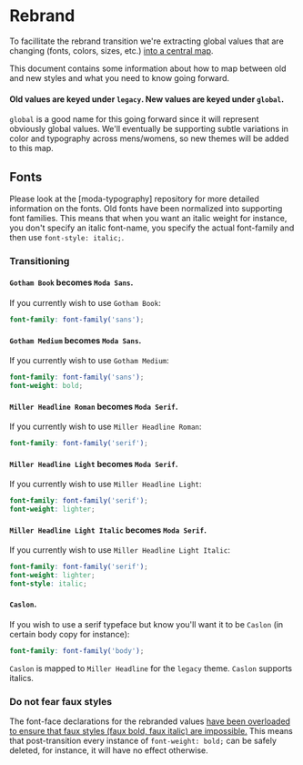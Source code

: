 # Rebrand

To facillitate the rebrand transition we're extracting global values that are changing (fonts, colors, sizes, etc.) [into a central map](lib/assets/stylesheets/moda-themes/_themes.scss).

This document contains some information about how to map between old and new styles and what you need to know going forward.

#### Old values are keyed under `legacy`. New values are keyed under `global`.

`global` is a good name for this going forward since it will represent obviously global values. We'll eventually be supporting subtle variations in color and typography across mens/womens, so new themes will be added to this map.

## Fonts

Please look at the [moda-typography] repository for more detailed information on the fonts. Old fonts have been normalized into supporting font families. This means that when you want an italic weight for instance, you don't specify an italic font-name, you specify the actual font-family and then use `font-style: italic;`.

### Transitioning

#### `Gotham Book` becomes `Moda Sans`.

If you currently wish to use `Gotham Book`:

```scss
font-family: font-family('sans');
```

#### `Gotham Medium` becomes `Moda Sans`.

If you currently wish to use `Gotham Medium`:

```scss
font-family: font-family('sans');
font-weight: bold;
```

#### `Miller Headline Roman` becomes `Moda Serif`.

If you currently wish to use `Miller Headline Roman`:

```scss
font-family: font-family('serif');
```

#### `Miller Headline Light` becomes `Moda Serif`.

If you currently wish to use `Miller Headline Light`:

```scss
font-family: font-family('serif');
font-weight: lighter;
```

#### `Miller Headline Light Italic` becomes `Moda Serif`.

If you currently wish to use `Miller Headline Light Italic`:

```scss
font-family: font-family('serif');
font-weight: lighter;
font-style: italic;
```

#### `Caslon`.

If you wish to use a serif typeface but know you'll want it to be `Caslon` (in certain body copy for instance):

```scss
font-family: font-family('body');
```

`Caslon` is mapped to `Miller Headline` for the `legacy` theme. `Caslon` supports italics.


### Do not fear faux styles

The font-face declarations for the rebranded values [have been overloaded to ensure that faux styles (faux bold, faux italic) are impossible.](https://github.com/ModaOperandi/moda-typography#about) This means that post-transition every instance of `font-weight: bold;` can be safely deleted, for instance, it will have no effect otherwise.
